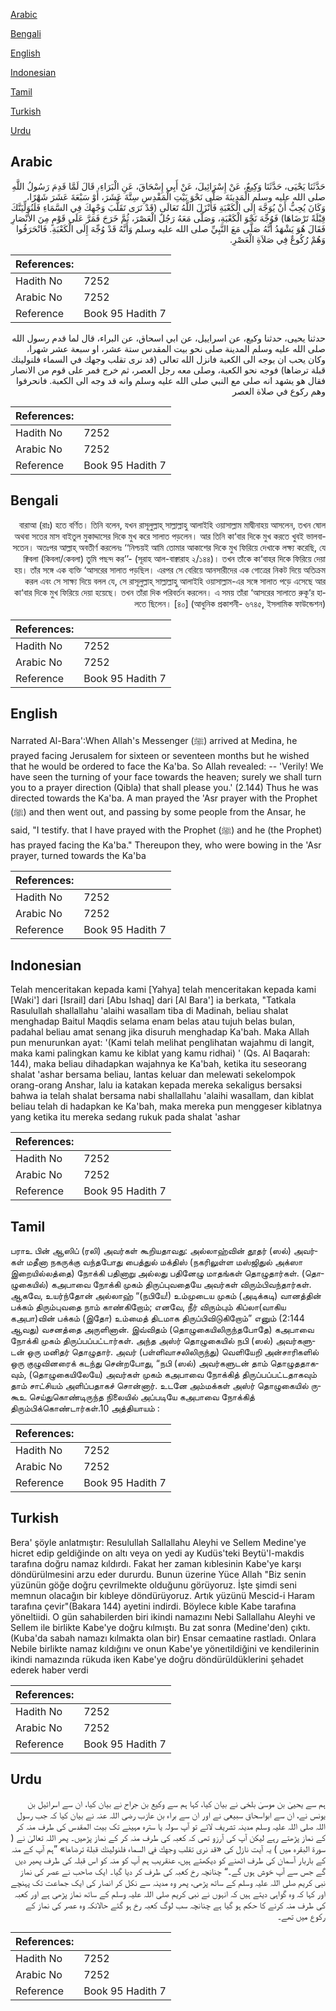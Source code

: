 [Arabic](#arabic)

[Bengali](#bengali)

[English](#english)

[Indonesian](#indonesian)

[Tamil](#tamil)

[Turkish](#turkish)

[Urdu](#urdu)

## Arabic


<div dir="rtl" lang="ar" style={{fontSize:'larger',backgroundColor:'#f8f9fa',padding:20}}>
حَدَّثَنَا يَحْيَى، حَدَّثَنَا وَكِيعٌ، عَنْ إِسْرَائِيلَ، عَنْ أَبِي إِسْحَاقَ، عَنِ الْبَرَاءِ، قَالَ لَمَّا قَدِمَ رَسُولُ اللَّهِ صلى الله عليه وسلم الْمَدِينَةَ صَلَّى نَحْوَ بَيْتِ الْمَقْدِسِ سِتَّةَ عَشَرَ، أَوْ سَبْعَةَ عَشَرَ شَهْرًا، وَكَانَ يُحِبُّ أَنْ يُوَجَّهَ إِلَى الْكَعْبَةِ فَأَنْزَلَ اللَّهُ تَعَالَى ‏(‏قَدْ نَرَى تَقَلُّبَ وَجْهِكَ فِي السَّمَاءِ فَلَنُوَلِّيَنَّكَ قِبْلَةً تَرْضَاهَا‏)‏ فَوُجِّهَ نَحْوَ الْكَعْبَةِ، وَصَلَّى مَعَهُ رَجُلٌ الْعَصْرَ، ثُمَّ خَرَجَ فَمَرَّ عَلَى قَوْمٍ مِنَ الأَنْصَارِ فَقَالَ هُوَ يَشْهَدُ أَنَّهُ صَلَّى مَعَ النَّبِيِّ صلى الله عليه وسلم وَأَنَّهُ قَدْ وُجِّهَ إِلَى الْكَعْبَةِ‏.‏ فَانْحَرَفُوا وَهُمْ رُكُوعٌ فِي صَلاَةِ الْعَصْرِ‏.‏
</div>
<div style={{backgroundColor:'#f8f9fa',padding:20, marginBottom: 10}}><table> <thead> <tr> <th>References:</th> <th></th> </tr> </thead> <tbody><tr><td>Hadith No</td><td>7252</td></tr><tr><td>Arabic No</td><td>7252</td></tr><tr><td>Reference</td><td>Book 95 Hadith 7</td></tr></tbody></table></div>


<div dir="rtl" lang="ar" style={{fontSize:'larger',backgroundColor:'#f8f9fa',padding:20}}>
حدثنا يحيى، حدثنا وكيع، عن اسراييل، عن ابي اسحاق، عن البراء، قال لما قدم رسول الله صلى الله عليه وسلم المدينة صلى نحو بيت المقدس ستة عشر، او سبعة عشر شهرا، وكان يحب ان يوجه الى الكعبة فانزل الله تعالى (قد نرى تقلب وجهك في السماء فلنولينك قبلة ترضاها) فوجه نحو الكعبة، وصلى معه رجل العصر، ثم خرج فمر على قوم من الانصار فقال هو يشهد انه صلى مع النبي صلى الله عليه وسلم وانه قد وجه الى الكعبة. فانحرفوا وهم ركوع في صلاة العصر
</div>
<div style={{backgroundColor:'#f8f9fa',padding:20, marginBottom: 10}}><table> <thead> <tr> <th>References:</th> <th></th> </tr> </thead> <tbody><tr><td>Hadith No</td><td>7252</td></tr><tr><td>Arabic No</td><td>7252</td></tr><tr><td>Reference</td><td>Book 95 Hadith 7</td></tr></tbody></table></div>

## Bengali


<div dir="rtl" lang="bn" style={{fontSize:'larger',backgroundColor:'#f8f9fa',padding:20}}>
বারাআ (রাঃ) হতে বর্ণিত। তিনি বলেন, যখন রাসূলুল্লাহ্ সাল্লাল্লাহু আলাইহি ওয়াসাল্লাম মাদ্বীনাহয় আসলেন, তখন ষোল অথবা সতের মাস বাইতুল মুকাদ্দাসের দিকে মুখ করে সালাত পড়লেন। আর তিনি কা‘বার দিকে মুখ করতে খুবই ভালবাসতেন। অতঃপর আল্লাহ্ অবতীর্ণ করলেনঃ ‘‘নিশ্চয়ই আমি তোমার আকাশের দিকে মুখ ফিরিয়ে দেখাকে লক্ষ্য করেছি, যে ক্বিবলা (কিবলা/কেবলা) তুমি পছন্দ কর’’- (সূরাহ আল-বাক্বারাহ ২/১৪৪)। তখন তাঁকে কা‘বাহর দিকে ফিরিয়ে দেয়া হয়। তাঁর সঙ্গে এক ব্যক্তি ‘আসরের সালাত পড়ছিল। এরপর সে বেরিয়ে আনসারীদের এক গোত্রের নিকট দিয়ে অতিক্রম করল এবং সে সাক্ষ্য দিয়ে বলল যে, সে রাসূলুল্লাহ্ সাল্লাল্লাহু আলাইহি ওয়াসাল্লাম-এর সঙ্গে সালাত পড়ে এসেছে আর কা‘বার দিকে মুখ ফিরিয়ে দেয়া হয়েছে। তখন তাঁরা দিক পরিবর্তন করলেন। এ সময় তাঁরা ‘আসরের সালাতে রুকূ‘র হালতে ছিলেন। [৪০] (আধুনিক প্রকাশনী- ৬৭৪৫, ইসলামিক ফাউন্ডেশন)
</div>
<div style={{backgroundColor:'#f8f9fa',padding:20, marginBottom: 10}}><table> <thead> <tr> <th>References:</th> <th></th> </tr> </thead> <tbody><tr><td>Hadith No</td><td>7252</td></tr><tr><td>Arabic No</td><td>7252</td></tr><tr><td>Reference</td><td>Book 95 Hadith 7</td></tr></tbody></table></div>

## English


<div dir="ltr" lang="en" style={{fontSize:'larger',backgroundColor:'#f8f9fa',padding:20}}>
Narrated Al-Bara':When Allah's Messenger (ﷺ) arrived at Medina, he prayed facing Jerusalem for sixteen or seventeen months but he wished that he would be ordered to face the Ka'ba. So Allah revealed: -- 'Verily! We have seen the turning of your face towards the heaven; surely we shall turn you to a prayer direction (Qibla) that shall please you.' (2.144) Thus he was directed towards the Ka'ba. A man prayed the 'Asr prayer with the Prophet (ﷺ) and then went out, and passing by some people from the Ansar, he said, "I testify. that I have prayed with the Prophet (ﷺ) and he (the Prophet) has prayed facing the Ka'ba." Thereupon they, who were bowing in the 'Asr prayer, turned towards the Ka'ba
</div>
<div style={{backgroundColor:'#f8f9fa',padding:20, marginBottom: 10}}><table> <thead> <tr> <th>References:</th> <th></th> </tr> </thead> <tbody><tr><td>Hadith No</td><td>7252</td></tr><tr><td>Arabic No</td><td>7252</td></tr><tr><td>Reference</td><td>Book 95 Hadith 7</td></tr></tbody></table></div>

## Indonesian


<div dir="ltr" lang="id" style={{fontSize:'larger',backgroundColor:'#f8f9fa',padding:20}}>
Telah menceritakan kepada kami [Yahya] telah menceritakan kepada kami [Waki'] dari [Israil] dari [Abu Ishaq] dari [Al Bara'] ia berkata, "Tatkala Rasulullah shallallahu 'alaihi wasallam tiba di Madinah, beliau shalat menghadap Baitul Maqdis selama enam belas atau tujuh belas bulan, padahal beliau amat senang jika disuruh menghadap Ka'bah. Maka Allah pun menurunkan ayat: '(Kami telah melihat penglihatan wajahmu di langit, maka kami palingkan kamu ke kiblat yang kamu ridhai) ' (Qs. Al Baqarah: 144), maka beliau dihadapkan wajahnya ke Ka'bah, ketika itu seseorang shalat 'ashar bersama beliau, lantas keluar dan melewati sekelompok orang-orang Anshar, lalu ia katakan kepada mereka sekaligus bersaksi bahwa ia telah shalat bersama nabi shallallahu 'alaihi wasallam, dan kiblat beliau telah di hadapkan ke Ka'bah, maka mereka pun menggeser kiblatnya yang ketika itu mereka sedang rukuk pada shalat 'ashar
</div>
<div style={{backgroundColor:'#f8f9fa',padding:20, marginBottom: 10}}><table> <thead> <tr> <th>References:</th> <th></th> </tr> </thead> <tbody><tr><td>Hadith No</td><td>7252</td></tr><tr><td>Arabic No</td><td>7252</td></tr><tr><td>Reference</td><td>Book 95 Hadith 7</td></tr></tbody></table></div>

## Tamil


<div dir="ltr" lang="ta" style={{fontSize:'larger',backgroundColor:'#f8f9fa',padding:20}}>
பராஉ பின் ஆஸிப் (ரலி) அவர்கள் கூறியதாவது: அல்லாஹ்வின் தூதர் (ஸல்) அவர்கள் மதீனா நகருக்கு வந்தபோது பைத்துல் மக்திஸ் (நகரிலுள்ள மஸ்ஜிதுல் அக்ஸா இறையில்லத்தை) நோக்கி பதினாறு அல்லது பதினேழு மாதங்கள் தொழுதார்கள். (தொழுகையில்) கஅபாவை நோக்கி முகம் திருப்புவதையே அவர்கள் விரும்பிவந்தார்கள். ஆகவே, உயர்ந்தோன் அல்லாஹ் “(நபியே!) உம்முடைய முகம் (அடிக்கடி) வானத்தின் பக்கம் திரும்புவதை நாம் காண்கிறோம்; எனவே, நீர் விரும்பும் கிப்லா(வாகிய கஅபா)வின் பக்கம் (இதோ) உம்மைத் திடமாக திருப்பிவிடுகிறோம்” எனும் (2:144 ஆவது) வசனத்தை அருளினான். இவ்விதம் (தொழுகையிலிருந்தபோதே) கஅபாவை நோக்கி முகம் திருப்பப்பட்டார்கள். அந்த அஸ்ர் தொழுகையில் நபி (ஸல்) அவர்களுடன் ஒரு மனிதர் தொழுதார். அவர் (பள்ளிவாசலிலிருந்து) வெளியேறி அன்சாரிகளில் ஒரு குழுவினரைக் கடந்து சென்றபோது, “நபி (ஸல்) அவர்களுடன் தாம் தொழுததாகவும், (தொழுகையிலேயே) அவர்கள் முகம் கஅபாவை நோக்கித் திருப்பப்பட்டதாகவும் தாம் சாட்சியம் அளிப்பதாகச் சொன்னார். உடனே அம்மக்கள் அஸ்ர் தொழுகையில் ருகூஉ செய்துகொண்டிருந்த நிலையில் அப்படியே கஅபாவை நோக்கித் திரும்பிக்கொண்டார்கள்.10 அத்தியாயம் :
</div>
<div style={{backgroundColor:'#f8f9fa',padding:20, marginBottom: 10}}><table> <thead> <tr> <th>References:</th> <th></th> </tr> </thead> <tbody><tr><td>Hadith No</td><td>7252</td></tr><tr><td>Arabic No</td><td>7252</td></tr><tr><td>Reference</td><td>Book 95 Hadith 7</td></tr></tbody></table></div>

## Turkish


<div dir="ltr" lang="tr" style={{fontSize:'larger',backgroundColor:'#f8f9fa',padding:20}}>
Bera' şöyle anlatmıştır: Resulullah Sallallahu Aleyhi ve Sellem Medine'ye hicret edip geldiğinde on altı veya on yedi ay Kudüs'teki Beytü'l-makdis tarafına doğru namaz kıldırdı. Fakat her zaman kıblesinin Kabe'ye karşı döndürülmesini arzu eder dururdu. Bunun üzerine Yüce Allah "Biz senin yüzünün göğe doğru çevrilmekte olduğunu görüyoruz. İşte şimdi seni memnun olacağın bir kıbleye döndürüyoruz. Artık yüzünü Mescid-i Haram tarafına çevir"(Bakara 144) ayetini indirdi. Böylece kıble Kabe tarafına yöneltiidi. O gün sahabilerden biri ikindi namazını Nebi Sallallahu Aleyhi ve Sellem ile birlikte Kabe'ye doğru kılmıştı. Bu zat sonra (Medine'den) çıktı. (Kuba'da sabah namazı kılmakta olan bir) Ensar cemaatine rastladı. Onlara Nebile birlikte namaz kıldığını ve onun Kabe'ye yöneıtildiğini ve kendilerinin ikindi namazında rükuda iken Kabe'ye doğru döndürüldüklerini şehadet ederek haber verdi
</div>
<div style={{backgroundColor:'#f8f9fa',padding:20, marginBottom: 10}}><table> <thead> <tr> <th>References:</th> <th></th> </tr> </thead> <tbody><tr><td>Hadith No</td><td>7252</td></tr><tr><td>Arabic No</td><td>7252</td></tr><tr><td>Reference</td><td>Book 95 Hadith 7</td></tr></tbody></table></div>

## Urdu


<div dir="rtl" lang="ur" style={{fontSize:'larger',backgroundColor:'#f8f9fa',padding:20}}>
ہم سے یحییٰ بن موسیٰ بلخی نے بیان کیا، کہا ہم سے وکیع بن جراح نے بیان کیا، ان سے اسرائیل بن یونس نے، ان سے ابواسحاق سبیعی نے اور ان سے براء بن عازب رضی اللہ عنہ نے بیان کیا کہ جب رسول اللہ صلی اللہ علیہ وسلم مدینہ تشریف لائے تو آپ سولہ یا سترہ مہینے تک بیت المقدس کی طرف منہ کر کے نماز پڑھتے رہے لیکن آپ کی آرزو تھی کہ کعبہ کی طرف منہ کر کے نماز پڑھیں۔ پھر اللہ تعالیٰ نے ( سورۃ البقرہ میں ) یہ آیت نازل کی «قد نرى تقلب وجهك في السماء فلنولينك قبلة ترضاها‏» ”ہم آپ کے منہ کے باربار آسمان کی طرف اٹھنے کو دیکھتے ہیں، عنقریب ہم آپ کو منہ کو اس قبلہ کی طرف پھیر دیں گے جس سے آپ خوش ہوں گے۔“ چنانچہ رخ کعبہ کی طرف کر دیا گیا۔ ایک صاحب نے عصر کی نماز نبی کریم صلی اللہ علیہ وسلم کے ساتھ پڑھی، پھر وہ مدینہ سے نکل کر انصار کی ایک جماعت تک پہنچے اور کہا کہ وہ گواہی دیتے ہیں کہ انہوں نے نبی کریم صلی اللہ علیہ وسلم کے ساتھ نماز پڑھی ہے اور کعبہ کی طرف منہ کرنے کا حکم ہو گیا ہے چنانچہ سب لوگ کعبہ رخ ہو گئے حالانکہ وہ عصر کی نماز کے رکوع میں تھے۔
</div>
<div style={{backgroundColor:'#f8f9fa',padding:20, marginBottom: 10}}><table> <thead> <tr> <th>References:</th> <th></th> </tr> </thead> <tbody><tr><td>Hadith No</td><td>7252</td></tr><tr><td>Arabic No</td><td>7252</td></tr><tr><td>Reference</td><td>Book 95 Hadith 7</td></tr></tbody></table></div>